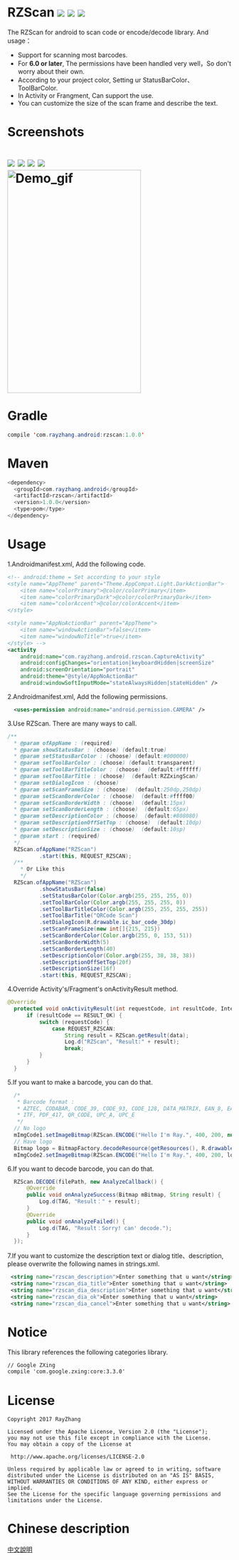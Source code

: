 RZScan ![](http://arminray.ga/image/rzalbum_planform.svg) ![](http://arminray.ga/image/rzalbum_version.svg) ![](http://arminray.ga/image/rzalbum_license.svg)
====
The RZScan for android to scan code or encode/decode library. And usage：<br/>
* Support for scanning most barcodes. 
* For __6.0 or later__, The permissions have been handled very well，So don't worry about their own.
* According to your project color, Setting ur StatusBarColor、ToolBarColor.
* In Activity or Frangment, Can support the use.
* You can customize the size of the scan frame and describe the text.<br/>

Screenshots <br/><br/>
![](https://github.com/ray00178/RayZhangScan/blob/master/Screenshot_Scan.png)
![](https://github.com/ray00178/RayZhangScan/blob/master/Screenshot_QRCode.png)
![](https://github.com/ray00178/RayZhangScan/blob/master/Screenshot_Code-128.png)
![](https://github.com/ray00178/RayZhangScan/blob/master/Screenshot_EAN-8.png)<br/>
<img src="https://github.com/ray00178/RayZhangAlbum/blob/master/Screenshot_3.gif" alt="Demo_gif" title="Demo_gif" width="300" height="500" /><br/><br/>
Gradle
====
```java
compile 'com.rayzhang.android:rzscan:1.0.0'
```
Maven
====
```java
<dependency>
  <groupId>com.rayzhang.android</groupId>
  <artifactId>rzscan</artifactId>
  <version>1.0.0</version>
  <type>pom</type>
</dependency>
```
Usage
====
  1.Androidmanifest.xml, Add the following code.
  ```xml
  <!-- android:theme = Set according to your style
  <style name="AppTheme" parent="Theme.AppCompat.Light.DarkActionBar">
      <item name="colorPrimary">@color/colorPrimary</item>
      <item name="colorPrimaryDark">@color/colorPrimaryDark</item>
      <item name="colorAccent">@color/colorAccent</item>
  </style>

  <style name="AppNoActionBar" parent="AppTheme">
      <item name="windowActionBar">false</item>
      <item name="windowNoTitle">true</item>
  </style> -->
  <activity
      android:name="com.rayzhang.android.rzscan.CaptureActivity"
      android:configChanges="orientation|keyboardHidden|screenSize"
      android:screenOrientation="portrait"
      android:theme="@style/AppNoActionBar"
      android:windowSoftInputMode="stateAlwaysHidden|stateHidden" />
  ```
  2.Androidmanifest.xml, Add the following permissions.
  ```xml
    <uses-permission android:name="android.permission.CAMERA" />
  ```
  3.Use RZScan. There are many ways to call.
  ```java
  /**
    * @param ofAppName : (required)
    * @param showStatusBar : (choose) (default:true)     
    * @param setStatusBarColor : (choose) (default:#000000) 
    * @param setToolBarColor : (choose) (default:transparent)
    * @param setToolBarTitleColor : (choose)  (default:#ffffff)
    * @param setToolBarTitle : (choose)  (default:RZZxingScan)
    * @param setDialogIcon : (choose)
    * @param setScanFrameSize : (choose)  (default:250dp,250dp)
    * @param setScanBorderColor : (choose)  (default:#ffff00)
    * @param setScanBorderWidth : (choose)  (default:15px)
    * @param setScanBorderLength : (choose)  (default:65px)
    * @param setDescriptionColor : (choose)  (default:#808080)
    * @param setDescriptionOffSetTop : (choose)  (default:10dp)
    * @param setDescriptionSize : (choose)  (default:10sp)
    * @param start : (required)
    */
    RZScan.ofAppName("RZScan")
            .start(this, REQUEST_RZSCAN);
    /**
      * Or Like this
      */
    RZScan.ofAppName("RZScan")
            .showStatusBar(false)
            .setStatusBarColor(Color.argb(255, 255, 255, 0))
            .setToolBarColor(Color.argb(255, 255, 255, 0))
            .setToolBarTitleColor(Color.argb(255, 255, 255, 255))
            .setToolBarTitle("QRCode Scan")
            .setDialogIcon(R.drawable.ic_bar_code_30dp)
            .setScanFrameSize(new int[]{215, 215})
            .setScanBorderColor(Color.argb(255, 0, 153, 51))
            .setScanBorderWidth(5)
            .setScanBorderLength(40)
            .setDescriptionColor(Color.argb(255, 38, 38, 38))
            .setDescriptionOffSetTop(20f)
            .setDescriptionSize(16f)
            .start(this, REQUEST_RZSCAN);
  ```
  4.Override Activity's/Fragment's onActivityResult method.
  ```java
  @Override
    protected void onActivityResult(int requestCode, int resultCode, Intent data) {
        if (resultCode == RESULT_OK) {
            switch (requestCode) {
                case REQUEST_RZSCAN:
                    String result = RZScan.getResult(data);
                    Log.d("RZScan", "Result:" + result);
                    break;
            }
        }
    }
  ```
  5.If you want to make a barcode, you can do that.
  ```java
    /*
     * Barcode format : 
     * AZTEC, CODABAR, CODE_39, CODE_93, CODE_128, DATA_MATRIX, EAN_8, EAN_13,
     * ITF, PDF_417, QR_CODE, UPC_A, UPC_E
     */
    // No logo
    mImgCode1.setImageBitmap(RZScan.ENCODE("Hello I'm Ray.", 400, 200, null, BarcodeFormat.QR_CODE));
    // Have logo
    Bitmap logo = BitmapFactory.decodeResource(getResources(), R.drawable.ic_bar_code_30dp);
    mImgCode2.setImageBitmap(RZScan.ENCODE("Hello I'm Ray.", 400, 200, logo, BarcodeFormat.QR_CODE));
  ```
  6.If you want to decode barcode, you can do that.
  ```java
    RZScan.DECODE(filePath, new AnalyzeCallback() {
        @Override
        public void onAnalyzeSuccess(Bitmap mBitmap, String result) {
            Log.d(TAG, "Result：" + result);
        }
        @Override
        public void onAnalyzeFailed() {
            Log.d(TAG, "Result：Sorry! can' decode.");
        }
    });
  ```
  7.If you want to customize the description text or dialog title、description, please overwrite the following names in strings.xml.
  ```xml
   <string name="rzscan_description">Enter something that u want</string>
   <string name="rzscan_dia_title">Enter something that u want</string>
   <string name="rzscan_dia_description">Enter something that u want</string>
   <string name="rzscan_dia_ok">Enter something that u want</string>
   <string name="rzscan_dia_cancel">Enter something that u want</string>
  ```
Notice
====
  This library references the following categories library.
  ```xml
  // Google ZXing 
  compile 'com.google.zxing:core:3.3.0'
  ```
License
====
  ```
Copyright 2017 RayZhang

Licensed under the Apache License, Version 2.0 (the "License");
you may not use this file except in compliance with the License.
You may obtain a copy of the License at

   http://www.apache.org/licenses/LICENSE-2.0

Unless required by applicable law or agreed to in writing, software
distributed under the License is distributed on an "AS IS" BASIS,
WITHOUT WARRANTIES OR CONDITIONS OF ANY KIND, either express or implied.
See the License for the specific language governing permissions and
limitations under the License.
  ```
Chinese description
====
[中文說明](https://github.com/ray00178/RayZhangAlbum/blob/master/README_zh.md)
